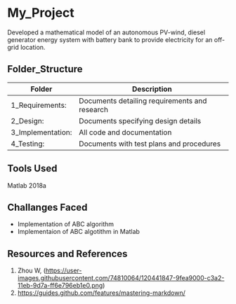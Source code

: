# My_Project
Developed a mathematical model of an autonomous PV-wind, diesel generator energy system with battery bank to provide electricity for an off-grid location.

## Folder_Structure
| Folder |	Description |
| ------ | ------------ |
| 1_Requirements:	| Documents detailing requirements and research |
| 2_Design: |	Documents specifying design details |
| 3_Implementation: |	All code and documentation |
| 4_Testing: | Documents with test plans and procedures |

## Tools Used

Matlab 2018a

## Challanges Faced

* Implementation of ABC algorithm
* Implementaion of ABC algotithm in Matlab

## Resources and References
1. Zhou W, (https://user-images.githubusercontent.com/74810064/120441847-9fea9000-c3a2-11eb-9d7a-ff6e796eb1e0.png)
2. https://guides.github.com/features/mastering-markdown/
